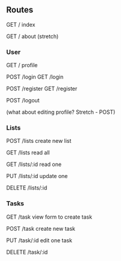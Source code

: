## Routes
GET /
index

GET /
about (stretch)


### User

GET /
profile 

POST /login
GET /login

POST /register
GET /register

POST /logout

(what about editing profile? Stretch - POST)

### Lists

POST /lists
create new list

GET /lists
read all

GET /lists/:id
read one

PUT /lists/:id
update one

DELETE /lists/:id

### Tasks

GET /task
view form to create task

POST /task
create new task

PUT /task/:id
edit one task

DELETE /task/:id
